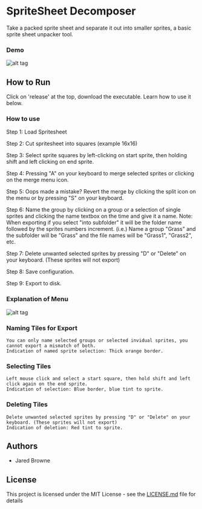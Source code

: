 # SpriteSheet Decomposer

Take a packed sprite sheet and separate it out into smaller sprites, a basic sprite sheet unpacker tool.

### Demo

![alt tag](http://jarednbrowne.com/GitHubImages/SpriteSheetDecomposerDemo.gif)

## How to Run

 Click on 'release' at the top, download the executable. Learn how to use it below.

### How to use

Step 1:
Load Spritesheet

Step 2:
Cut spritesheet into squares (example 16x16)

Step 3:
Select sprite squares by left-clicking on start sprite, then holding shift and left clicking on end sprite.

Step 4:
Pressing "A" on your keyboard to merge selected sprites or clicking on the merge menu icon.

Step 5:
Oops made a mistake? Revert the merge by clicking the split icon on the menu or by pressing "S" on your keyboard.

Step 6:
Name the group by clicking on a group or a selection of single sprites and clicking the name textbox on the time and give it a name.
Note: When exporting if you select "into subfolder" it will be the folder name followed by the sprites numbers increment.
(i.e.) Name a group "Grass" and the subfolder will be "Grass" and the file names will be "Grass1", "Grass2", etc.

Step 7:
Delete unwanted selected sprites by pressing "D" or "Delete" on your keyboard. (These sprites will not export)

Step 8:
Save configuration.

Step 9:
Export to disk.

### Explanation of Menu

![alt tag](http://jarednbrowne.com/GitHubImages/SpriteSheetMenu.png)

### Naming Tiles for Export

```
You can only name selected groups or selected invidual sprites, you cannot export a mismatch of both.
Indication of named sprite selection: Thick orange border.
```

### Selecting Tiles

```
Left mouse click and select a start square, then hold shift and left click again on the end sprite.
Indication of selection: Blue border, blue tint to sprite.
```

### Deleting Tiles

```
Delete unwanted selected sprites by pressing "D" or "Delete" on your keyboard. (These sprites will not export)
Indication of deletion: Red tint to sprite.
```

## Authors

* Jared Browne

## License

This project is licensed under the MIT License - see the [LICENSE.md](LICENSE.md) file for details